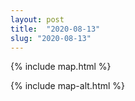 ```yaml
---
layout: post
title:  "2020-08-13"
slug: "2020-08-13"
---
```

{% include map.html %}

{% include map-alt.html %}
